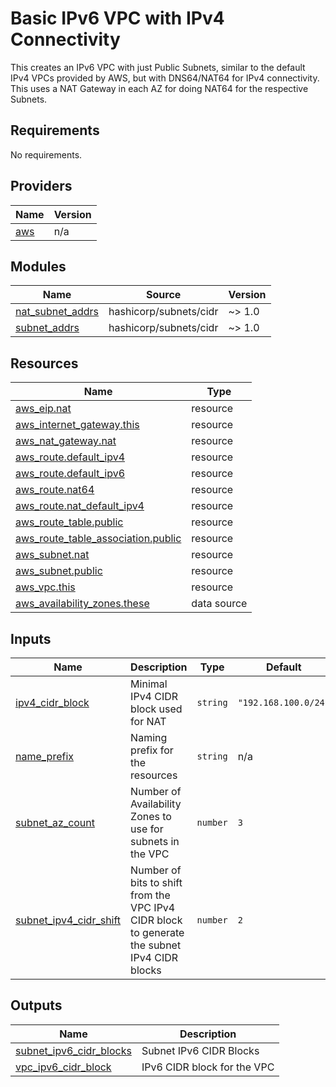 # Basic IPv6 VPC with IPv4 Connectivity

This creates an IPv6 VPC with just Public Subnets, similar to the default IPv4 VPCs provided by AWS, but with DNS64/NAT64 for IPv4 connectivity. This uses a NAT Gateway in each AZ for doing NAT64 for the respective Subnets.

<!-- BEGIN_TF_DOCS -->
## Requirements

No requirements.

## Providers

| Name | Version |
|------|---------|
| <a name="provider_aws"></a> [aws](#provider\_aws) | n/a |

## Modules

| Name | Source | Version |
|------|--------|---------|
| <a name="module_nat_subnet_addrs"></a> [nat\_subnet\_addrs](#module\_nat\_subnet\_addrs) | hashicorp/subnets/cidr | ~> 1.0 |
| <a name="module_subnet_addrs"></a> [subnet\_addrs](#module\_subnet\_addrs) | hashicorp/subnets/cidr | ~> 1.0 |

## Resources

| Name | Type |
|------|------|
| [aws_eip.nat](https://registry.terraform.io/providers/hashicorp/aws/latest/docs/resources/eip) | resource |
| [aws_internet_gateway.this](https://registry.terraform.io/providers/hashicorp/aws/latest/docs/resources/internet_gateway) | resource |
| [aws_nat_gateway.nat](https://registry.terraform.io/providers/hashicorp/aws/latest/docs/resources/nat_gateway) | resource |
| [aws_route.default_ipv4](https://registry.terraform.io/providers/hashicorp/aws/latest/docs/resources/route) | resource |
| [aws_route.default_ipv6](https://registry.terraform.io/providers/hashicorp/aws/latest/docs/resources/route) | resource |
| [aws_route.nat64](https://registry.terraform.io/providers/hashicorp/aws/latest/docs/resources/route) | resource |
| [aws_route.nat_default_ipv4](https://registry.terraform.io/providers/hashicorp/aws/latest/docs/resources/route) | resource |
| [aws_route_table.public](https://registry.terraform.io/providers/hashicorp/aws/latest/docs/resources/route_table) | resource |
| [aws_route_table_association.public](https://registry.terraform.io/providers/hashicorp/aws/latest/docs/resources/route_table_association) | resource |
| [aws_subnet.nat](https://registry.terraform.io/providers/hashicorp/aws/latest/docs/resources/subnet) | resource |
| [aws_subnet.public](https://registry.terraform.io/providers/hashicorp/aws/latest/docs/resources/subnet) | resource |
| [aws_vpc.this](https://registry.terraform.io/providers/hashicorp/aws/latest/docs/resources/vpc) | resource |
| [aws_availability_zones.these](https://registry.terraform.io/providers/hashicorp/aws/latest/docs/data-sources/availability_zones) | data source |

## Inputs

| Name | Description | Type | Default | Required |
|------|-------------|------|---------|:--------:|
| <a name="input_ipv4_cidr_block"></a> [ipv4\_cidr\_block](#input\_ipv4\_cidr\_block) | Minimal IPv4 CIDR block used for NAT | `string` | `"192.168.100.0/24"` | no |
| <a name="input_name_prefix"></a> [name\_prefix](#input\_name\_prefix) | Naming prefix for the resources | `string` | n/a | yes |
| <a name="input_subnet_az_count"></a> [subnet\_az\_count](#input\_subnet\_az\_count) | Number of Availability Zones to use for subnets in the VPC | `number` | `3` | no |
| <a name="input_subnet_ipv4_cidr_shift"></a> [subnet\_ipv4\_cidr\_shift](#input\_subnet\_ipv4\_cidr\_shift) | Number of bits to shift from the VPC IPv4 CIDR block to generate the subnet IPv4 CIDR blocks | `number` | `2` | no |

## Outputs

| Name | Description |
|------|-------------|
| <a name="output_subnet_ipv6_cidr_blocks"></a> [subnet\_ipv6\_cidr\_blocks](#output\_subnet\_ipv6\_cidr\_blocks) | Subnet IPv6 CIDR Blocks |
| <a name="output_vpc_ipv6_cidr_block"></a> [vpc\_ipv6\_cidr\_block](#output\_vpc\_ipv6\_cidr\_block) | IPv6 CIDR block for the VPC |
<!-- END_TF_DOCS -->